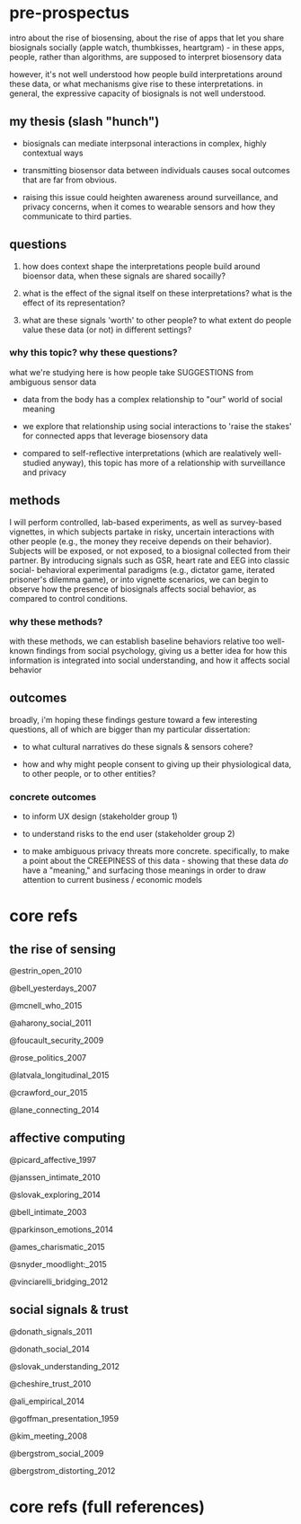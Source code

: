 <link rel="stylesheet" href="css/tuff.css"/>

# pre-prospectus

intro about the rise of biosensing, about the rise of apps that let you share biosignals socially (apple watch, thumbkisses, heartgram) - in these apps, people, rather than algorithms, are supposed to interpret biosensory data

however, it's not well understood how people build interpretations around these data, or what mechanisms give rise to these interpretations. in general, the expressive capacity of biosignals is not well understood. 
<!-- for all these kickstarters trying to make sensor-driven applications, how people actually interpret data from sensors is poorly understood. in most applications (consider xx) we assume that suggestion plays a role. but, what is the role of the sensor itself? the cultural narratives around the body, etc...? -->

## my thesis (slash "hunch")

- biosignals can mediate interpsonal interactions in complex, highly contextual ways

- transmitting biosensor data between individuals causes socal outcomes that are far from obvious.

- raising this issue could heighten awareness around surveillance, and privacy concerns, when it comes to wearable sensors and how they communicate to third parties.

## questions

1. how does context shape the interpretations people build around bioensor data, when these signals are shared socailly?

2. what is the effect of the signal itself on these interpretations? what is the effect of its representation?

3. what are these signals 'worth' to other people? to what extent do people value these data (or not) in different settings?

### why this topic? why these questions?

what we're studying here is how people take SUGGESTIONS from ambiguous sensor data

- data from the body has a complex relationship to "our" world of social meaning

- we explore that relationship using social interactions to 'raise the stakes' for connected apps that leverage biosensory data

- compared to self-reflective interpretations (which are realatively well-studied anyway), this topic has more of a relationship with surveillance and privacy

## methods

<!-- lifted from CLTC proposal -->
I will perform controlled, lab-based experiments, as well as survey-based vignettes, in which subjects partake in risky, uncertain interactions with other people (e.g., the money they receive depends on their behavior). Subjects will be exposed, or not exposed, to a biosignal collected from their partner. By introducing signals such as GSR, heart rate and EEG into classic social- behavioral experimental paradigms (e.g., dictator game, iterated prisoner's dilemma game), or into vignette scenarios, we can begin to observe how the presence of biosignals affects social behavior, as compared to control conditions.
<!-- 
These studies will provide a limited, but useful starting point for understanding how, why, and when disclosure of biosignals might become relevant. We hope to shed light on how these signals are incorporated into our understandings of the moods, motivations, and goals of other people, which in turn will lay groundwork for a deeper understanding of how wearable data might become sensitive, or might lead to over-disclosure, in different settings and contexts.
 -->

### why these methods?

with these methods, we can establish baseline behaviors relative too well-known findings from social psychology, giving us a better idea for how this information is integrated into social understanding, and how it affects social behavior

## outcomes 

broadly, i'm hoping these findings gesture toward a few interesting questions, all of which are bigger than my particular dissertation:

- to what cultural narratives do these signals & sensors cohere?

- how and why might people consent to giving up their physiological data, to other people, or to other entities? 

### concrete outcomes 

- to inform UX design (stakeholder group 1)

- to understand risks to the end user (stakeholder group 2) 

- to make ambiguous privacy threats more concrete. specifically, to make a point about the CREEPINESS of this data - showing that these data *do* have a "meaning," and surfacing those meanings in order to draw attention to current business / economic models

# core refs

## the rise of sensing

@estrin_open_2010

@bell_yesterdays_2007

@mcnell_who_2015

@aharony_social_2011

@foucault_security_2009

@rose_politics_2007

@latvala_longitudinal_2015

@crawford_our_2015

@lane_connecting_2014

## affective computing

@picard_affective_1997

@janssen_intimate_2010

@slovak_exploring_2014

@bell_intimate_2003

@parkinson_emotions_2014

@ames_charismatic_2015

@snyder_moodlight:_2015

@vinciarelli_bridging_2012

## social signals & trust

@donath_signals_2011

@donath_social_2014

@slovak_understanding_2012

@cheshire_trust_2010

@ali_empirical_2014

@goffman_presentation_1959

@kim_meeting_2008

@bergstrom_social_2009

@bergstrom_distorting_2012

# core refs (full references)
